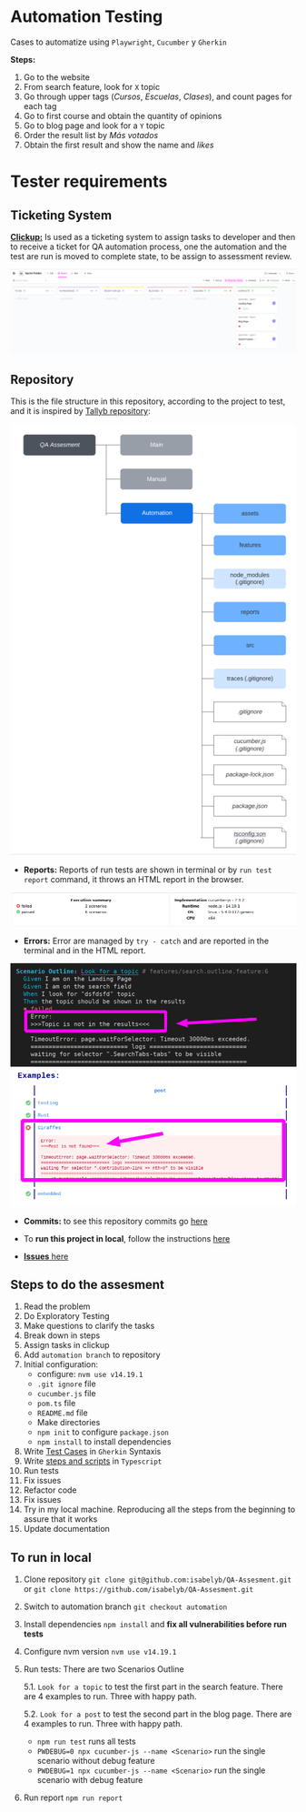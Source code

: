 # Automation Testing

Cases to automatize using `Playwright`, `Cucumber` y `Gherkin`

**Steps:**
1. Go to the website
2. From search feature, look for `X` topic
3. Go through upper tags (_Cursos_, _Escuelas_, _Clases_), and count pages for each tag
4. Go to first course and obtain the quantity of opinions
5. Go to blog page and look for a `Y` topic
6. Order the result list by _Más votados_
7. Obtain the first result and show the name and _likes_

# Tester requirements

 ## Ticketing System

  [**Clickup:**](https://app.clickup.com/3094033/v/s/49677468) Is used as a ticketing system to assign tasks to developer and then to receive a ticket for QA automation process, one the automation and the test are run is moved to complete state, to be assign to assessment review.

![Clickup as Ticketing System](assets/clickup.png)

 ## Repository

This is the file structure in this repository, according to the project to test, and it is inspired by [Tallyb repository](https://github.com/Tallyb/cucumber-playwright):

![File directory](assets/tree.png)
 
  * **Reports:** Reports of run tests are shown in terminal or by `run test report` command, it throws an HTML report in the browser.

  ![HTML report](assets/report.png)
 
* **Errors:** Error are managed by `try - catch` and are reported in the terminal and in the HTML report.  

![error in terminal](assets/error1.png) 
![error in report](assets/error2.png) 

 * **Commits:** to see this repository commits go [here](https://github.com/isabelyb/QA-Assesment/commits/automation)

 * To **run this project in local**, follow the instructions [here](https://github.com/isabelyb/QA-Assesment/tree/automation#to-run-in-local)

 * [**Issues** here](https://github.com/isabelyb/QA-Assesment/issues)
 
 ## Steps to do the assesment

1. Read the problem
2. Do Exploratory Testing
3. Make questions to clarify the tasks
4. Break down in steps
5. Assign tasks in clickup
6. Add `automation branch` to repository
7. Initial configuration: 
    * configure: `nvm use v14.19.1`
    * `.git ignore` file
    * `cucumber.js` file
    * `pom.ts` file
    * `README.md` file
    * Make directories
    * `npm init` to configure `package.json`
    * `npm install` to install dependencies
8. Write [Test Cases](https://github.com/isabelyb/QA-Assesment/tree/automation/features) in `Gherkin` Syntaxis
9. Write [steps and scripts](https://github.com/isabelyb/QA-Assesment/tree/automation/src) in `Typescript`
13. Run tests
14. Fix issues
15. Refactor code
16. Fix issues
17. Try in my local machine. Reproducing all the steps from the beginning to assure that it works
18. Update documentation

## To run in local

 1. Clone repository `git clone git@github.com:isabelyb/QA-Assesment.git` or `git clone https://github.com/isabelyb/QA-Assesment.git`
 2. Switch to automation branch `git checkout automation`
 3. Install dependencies `npm install` and **fix all vulnerabilities before run tests**
 4. Configure nvm version `nvm use v14.19.1`
 5. Run tests: There are two Scenarios Outline  

    5.1. `Look for a topic` to test the first part in the search feature. There are 4 examples to run. Three with happy path.

    5.2. `Look for a post` to test the second part in the blog page. There are 4 examples to run. Three with happy path.

    * `npm run test` runs all tests
    * `PWDEBUG=0 npx cucumber-js --name <Scenario>` run the single scenario without debug feature
    * `PWDEBUG=1 npx cucumber-js --name <Scenario>` run the single scenario with debug feature
 6. Run report `npm run report`



